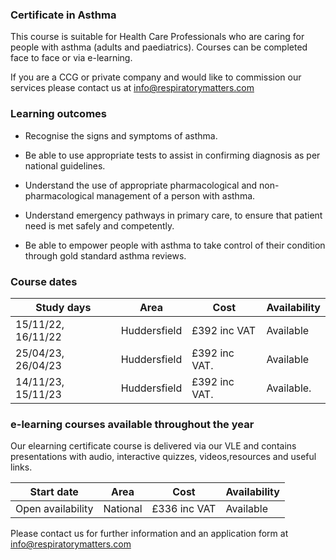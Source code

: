 ### Certificate in Asthma

This course is suitable for Health Care Professionals who are caring for people with asthma (adults and paediatrics). Courses can be completed face to face or via e-learning.

If you are a CCG or private company and would like to commission our services please contact us at info@respiratorymatters.com

### Learning outcomes

* Recognise the signs and symptoms of asthma.

* Be able to use appropriate tests to assist in confirming diagnosis as per national guidelines.

* Understand the use of appropriate pharmacological and non-pharmacological management of a person with asthma.

* Understand emergency pathways in primary care, to ensure that patient need is met safely and competently.

* Be able to empower people with asthma to take control of their condition through gold standard asthma reviews.

### Course dates

|Study days          |	Area          | Cost           | Availability|
|--------------------|---------------|-----------------|-------------
| 15/11/22, 16/11/22 | Huddersfield  | £392 inc VAT    | Available   |
| 25/04/23, 26/04/23 | Huddersfield  | £392 inc VAT.   | Available   |
| 14/11/23, 15/11/23 | Huddersfield  | £392 inc VAT.   | Available.  |

### e-learning courses available throughout the year

Our elearning certificate course is delivered via our VLE and contains presentations with audio, interactive quizzes, videos,resources and useful links. 

|Start date          |	Area          | Cost          | Availability|
|--------------------|----------------|---------------|-------------
| Open availability  | National       | £336 inc VAT  | Available   |


Please contact us for further information and an application form at info@respiratorymatters.com
